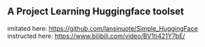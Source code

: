 ## A Project Learning Huggingface toolset

imitated here: https://github.com/lansinuote/Simple_HuggingFace 
instructed here: https://www.bilibili.com/video/BV1ti421Y7bE/

